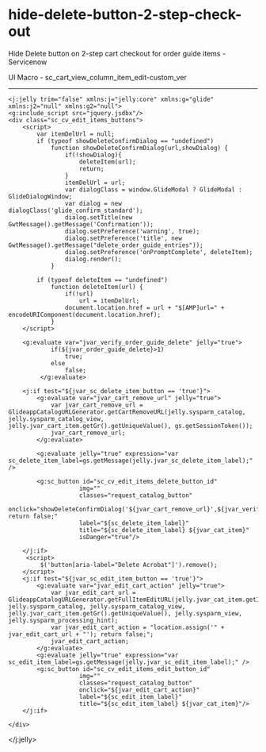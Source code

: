 # hide-delete-button-2-step-check-out
Hide Delete button on 2-step cart checkout for order guide items - Servicenow

UI Macro - sc_cart_view_column_item_edit-custom_ver
***************************************************

<?xml version="1.0" encoding="utf-8" ?>
    <j:jelly trim="false" xmlns:j="jelly:core" xmlns:g="glide" xmlns:j2="null" xmlns:g2="null">
	<g:include_script src="jquery.jsdbx"/>
    <div class="sc_cv_edit_items_buttons">
		<script>
			var itemDelUrl = null;
			if (typeof showDeleteConfirmDialog == "undefined")
				function showDeleteConfirmDialog(url,showDialog) {
					if(!showDialog){
						deleteItem(url);
						return;
					}
        			itemDelUrl = url;	
        			var dialogClass = window.GlideModal ? GlideModal : GlideDialogWindow;
        			var dialog = new dialogClass('glide_confirm_standard');
        			dialog.setTitle(new GwtMessage().getMessage('Confirmation'));
        			dialog.setPreference('warning', true);
        			dialog.setPreference('title', new GwtMessage().getMessage("delete_order_guide_entries"));
        			dialog.setPreference('onPromptComplete', deleteItem);
        			dialog.render();
                }

			if (typeof deleteItem == "undefined")
				function deleteItem(url) {
					if(!url)
						url = itemDelUrl;
					document.location.href = url + "$[AMP]url=" + encodeURIComponent(document.location.href);
				}
		</script>

		<g:evaluate var="jvar_verify_order_guide_delete" jelly="true">
                if(${jvar_order_guide_delete}>1)
					true;
				else 
					false;
             </g:evaluate>   

		<j:if test="${jvar_sc_delete_item_button == 'true'}">
            <g:evaluate var="jvar_cart_remove_url" jelly="true">
                var jvar_cart_remove_url = GlideappCatalogURLGenerator.getCartRemoveURL(jelly.sysparm_catalog, jelly.sysparm_catalog_view, jelly.jvar_cart_item.getGr().getUniqueValue(), gs.getSessionToken());
                jvar_cart_remove_url;
            </g:evaluate>

            <g:evaluate jelly="true" expression="var sc_delete_item_label=gs.getMessage(jelly.jvar_sc_delete_item_label);" />

            <g:sc_button id="sc_cv_edit_items_delete_button_id" 
            			img="" 
            			classes="request_catalog_button" 
            			onclick="showDeleteConfirmDialog('${jvar_cart_remove_url}',${jvar_verify_order_guide_delete}); return false;" 
            			label="${sc_delete_item_label}" 
						title="${sc_delete_item_label} ${jvar_cat_item}" 
            			isDanger="true"/>

		</j:if>
		 <script>
			 $('button[aria-label="Delete Acrobat"]').remove();
		</script>
        <j:if test="${jvar_sc_edit_item_button == 'true'}">
            <g:evaluate var="jvar_edit_cart_action" jelly="true">
                var jvar_edit_cart_url = GlideappCatalogURLGenerator.getFullItemEditURL(jelly.jvar_cat_item.getID(), jelly.sysparm_catalog, jelly.sysparm_catalog_view, jelly.jvar_cart_item.getGr().getUniqueValue(), jelly.sysparm_view, jelly.sysparm_processing_hint);
                var jvar_edit_cart_action = "location.assign('" + jvar_edit_cart_url + "'); return false;";        
                jvar_edit_cart_action;
            </g:evaluate>
            <g:evaluate jelly="true" expression="var sc_edit_item_label=gs.getMessage(jelly.jvar_sc_edit_item_label);" />
            <g:sc_button id="sc_cv_edit_items_edit_button_id" 
            			img="" 
            			classes="request_catalog_button" 
            			onclick="${jvar_edit_cart_action}" 
            			label="${sc_edit_item_label}" 
            			title="${sc_edit_item_label} ${jvar_cat_item}"/>
        </j:if>
				 
    </div>	
</j:jelly>
